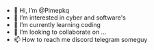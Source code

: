 - 👋 Hi, I’m @Pimepkq
- 👀 I’m interested in cyber and software's 
- 🌱 I’m currently learning coding 
- 💞️ I’m looking to collaborate on ...
- 📫 How to reach me discord telegram someguy

<!---
Pimepkq/Pimepkq is a ✨ special ✨ repository because its `README.md` (this file) appears on your GitHub profile.
You can click the Preview link to take a look at your changes.
--->
